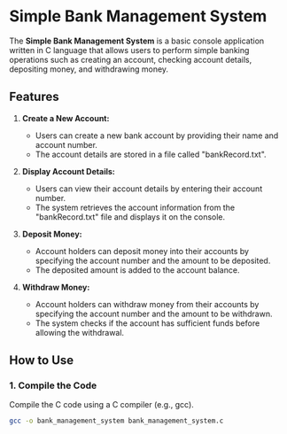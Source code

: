 # Simple Bank Management System

The **Simple Bank Management System** is a basic console application written in C language that allows users to perform simple banking operations such as creating an account, checking account details, depositing money, and withdrawing money.

## Features

1. **Create a New Account:**
   - Users can create a new bank account by providing their name and account number.
   - The account details are stored in a file called "bankRecord.txt".

2. **Display Account Details:**
   - Users can view their account details by entering their account number.
   - The system retrieves the account information from the "bankRecord.txt" file and displays it on the console.

3. **Deposit Money:**
   - Account holders can deposit money into their accounts by specifying the account number and the amount to be deposited.
   - The deposited amount is added to the account balance.

4. **Withdraw Money:**
   - Account holders can withdraw money from their accounts by specifying the account number and the amount to be withdrawn.
   - The system checks if the account has sufficient funds before allowing the withdrawal.

## How to Use

### 1. Compile the Code
Compile the C code using a C compiler (e.g., gcc).
```bash
gcc -o bank_management_system bank_management_system.c
